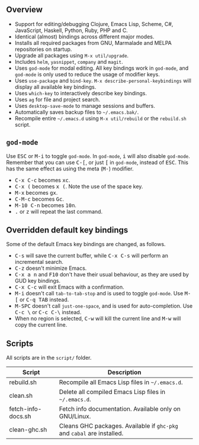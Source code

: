 ## Overview

* Support for editing/debugging Clojure, Emacs Lisp, Scheme, C#, JavaScript, Haskell, Python, Ruby, PHP and C.
* Identical (almost) bindings across different major modes.
* Installs all required packages from GNU, Marmalade and MELPA repositories on startup.
* Upgrade all packages using `M-x util/upgrade`.
* Includes `helm`, `yasnippet`, `company` and `magit`.
* Uses `god-mode` for modal editing. All key bindings work in `god-mode`, and `god-mode` is only used to reduce the usage of modifier keys.
* Uses `use-package` and `bind-key`. `M-x describe-personal-keybindings` will display all available key bindings.
* Uses `which-key` to interactively describe key bindings.
* Uses `ag` for file and project search.
* Uses `desktop-save-mode` to manage sessions and buffers.
* Automatically saves backup files to `~/.emacs.bak/`.
* Recompile entire `~/.emacs.d` using `M-x util/rebuild` or the `rebuild.sh` script.

## `god-mode`

Use <kbd>ESC</kbd> or <kbd>M-i</kbd> to toggle `god-mode`.
In `god-mode`, <kbd>i</kbd> will also disable `god-mode`.
Remember that you can use <kbd>C-[</kbd>, or just <kbd>[</kbd> in `god-mode`, instead of <kbd>ESC</kbd>.
This has the same effect as using the meta (<kbd>M-</kbd>) modifier.

* <kbd>C-x C-c</kbd> becomes <kbd>xc</kbd>.
* <kbd>C-x (</kbd> becomes <kbd>x (</kbd>. Note the use of the space key.
* <kbd>M-x</kbd> becomes <kbd>gx</kbd>.
* <kbd>C-M-c</kbd> becomes <kbd>Gc</kbd>.
* <kbd>M-10 C-n</kbd> becomes <kbd>10n</kbd>.
* <kbd>.</kbd> or <kbd>z</kbd> will repeat the last command.

## Overridden default key bindings

Some of the default Emacs key bindings are changed, as follows.

* <kbd>C-s</kbd> will save the current buffer, while <kbd>C-x C-s</kbd> will perform an incremental search.
* <kbd>C-z</kbd> doesn't minimize Emacs.
* <kbd>C-x a n</kbd> and <kbd>F10</kbd> don't have their usual behaviour, as they are used by GUD key bindings.
* <kbd>C-x C-c</kbd> will exit Emacs with a confirmation.
* <kbd>M-i</kbd> doesn't call `tab-to-tab-stop` and is used to toggle `god-mode`. Use <kbd>M-[</kbd> or <kbd>C-q TAB</kbd> instead.
* <kbd>M-SPC</kbd> doesn't call `just-one-space`, and is used for auto-completion. Use <kbd>C-c \\</kbd> or <kbd>C-c C-\\</kbd> instead.
* When no region is selected, <kbd>C-w</kbd> will kill the current line and <kbd>M-w</kbd> will copy the current line.

## Scripts

All scripts are in the `script/` folder.

| Script             | Description                                                                                 |
| ------------------ | ------------------------------------------------------------------------------------------- |
| rebuild.sh         | Recompile all Emacs Lisp files in `~/.emacs.d`.                                             |
| clean.sh           | Delete all compiled Emacs Lisp files in `~/.emacs.d`.                                       |
| fetch-info-docs.sh | Fetch info documentation. Available only on GNU/Linux.                                      |
| clean-ghc.sh       | Cleans GHC packages. Available if `ghc-pkg` and `cabal` are installed.                      |
